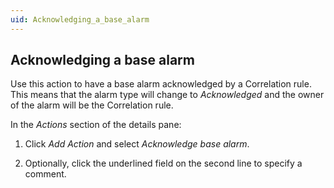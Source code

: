 ```yaml
---
uid: Acknowledging_a_base_alarm
---
```


## Acknowledging a base alarm

Use this action to have a base alarm acknowledged by a Correlation rule. This means that the alarm type will change to *Acknowledged* and the owner of the alarm will be the Correlation rule.

In the *Actions* section of the details pane:

1. Click *Add Action* and select *Acknowledge base alarm*.

2. Optionally, click the underlined field on the second line to specify a comment.

